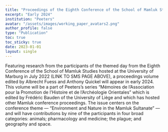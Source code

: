 ```yaml
---
title: "Proceedings of the Eighth Conference of the School of Mamluk Studies"
excerpt: "Early 2024"
institution: "Peeters"
avatar: "/assets/images/working_paper_avatars2.png"
author_profile: false
type: "Publication"
toc: true
toc_sticky: true
date: 2023-01-01
layout: single
---
```


Featuring research from the participants of the themed day from the Eighth Conference of the School of Mamluk Studies hosted at the University of Marburg in July 2022 (LINK TO SMS PAGE ABOVE), a proceedings volume edited by Albrecht Fuess and Anthony Quickel will appear in early 2024. This volume will be a part of Peeters’s series “Mémoires de l’Association pour la Promotion de l’Histoire et de l’Archéologie Orientales” which is edited by Frédéric Bauden of the University of Liège and which has hosted other Mamluk conference proceedings. The issue centers on the conference theme — “Environment and Nature in the Mamluk Sultanate” — and will have contributions by nine of the participants in four broad categories: animals; pharmacology and medicine; the plague; and geography and space.
